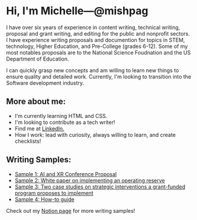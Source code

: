 # Hi, I'm Michelle—@mishpag

I have over six years of experience in content writing, technical writing, proposal and grant writing, and editing for the public and nonprofit sectors. I have experience writing proposals and documention for topics in STEM, technology, Higher Education, and Pre-College (grades 6-12). Some of my most notables proposals are to the National Science Foudnation and the US Department of Education. 

I can quickly grasp new concepts and am willing to learn new things to ensure quality and detailed work. Currently, I'm looking to transition into the Software development industry.

## More about me:

- I'm currently learning HTML and CSS.
- I'm looking to contribute as a tech writer!
- Find me at [LinkedIn.](www.linkedin.com/in/michellepaguada)
- How I work: lead with curiosity, always willing to learn, and create checklists!

## Writing Samples: 

- [Sample 1: AI and XR Conference Proposal](https://www.notion.so/Innovation-Symposium-Proposal-2fc6ab79a4714abb9d88380c263d666b?pvs=4)
- [Sample 2: White paper on implementing an operating reserve](https://www.notion.so/FIU-Afterschool-Allstars-Policy-Brief-8bc1f2fdff974c3a8fefeeb07e72e0c2?pvs=4)
- [Sample 3: Two case studies on strategic interventions a grant-funded program proposes to implement](https://www.notion.so/Talent-Search-85922275dd6f4fc79fdc47be502b8ddf?pvs=4)
- [Sample 4: How-to guide](https://www.notion.so/How-to-guide-writing-sample-da32e697c6c64ef89f13c57f17c62e13?pvs=4)

Check out my [Notion page](https://shocking-airport-1b9.notion.site/Michelle-Paguada-473803108d674344a72e1cfc5beaa850?pvs=4) for more writing samples!
